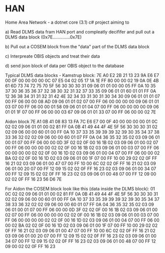 # HAN

Home Area Network - a dotnet core (3.1) c# project aiming to

a) Read DLMS data fram HAN port and compleatly decififer and pull out a DLMS data block (0x7E..............0x7E)

b) Pull out a COSEM block from the "data" part of the DLMS data block

c) Interpreate OBIS objects and treat their data

d) send json block of data per OBIS object to the database

Typical DLMS data blocks -
Kamstrup block:
7E A0 E2 2B 21 13 23 9A E6 E7 00 0F 00 00 00 00 0C 07 E5 04 02 05 17 1A 1E FF 80 00 00 02
19 0A 0E 4B 61 6D 73 74 72 75 70 5F 56 30 30 30 31 09 06 01 01 00 00 05 FF 0A 10 35 37 30
36 35 36 37 32 38 30 32 31 32 37 33 35 09 06 01 01 60 01 01 FF 0A 12 36 38 34 31 31 32 31
42 4E 32 34 33 31 30 31 30 34 30 09 06 01 01 01 07 00 FF 06 00 00 08 AD 09 06 01 01 02 07
00 FF 06 00 00 00 00 09 06 01 01 03 07 00 FF 06 00 00 01 58 09 06 01 01 04 07 00 FF 06 00
00 00 00 09 06 01 01 1F 07 00 FF 06 00 00 03 67 09 06 01 01 33 07 00 FF 06 00 00 02 7E

Aidon block
7E A1 0B 41 08 83 13 FA 7C E6 E7 00 0F 40 00 00 00 00 01 0C 02 02 09 06 01 01 00 02 81 FF
0A 0B 41 49 44 4F 4E 5F 56 30 30 30 31 02 02 09 06 00 00 60 01 00 FF 0A 10 37 33 35 39 39
39 32 39 30 35 34 37 38 33 36 32 02 02 09 06 00 00 60 01 07 FF 0A 04 36 35 32 35 02 03 09
06 01 00 01 07 00 FF 06 00 00 0D 3F 02 02 0F 00 16 1B 02 03 09 06 01 00 02 07 00 FF 06 00
00 00 00 02 02 0F 00 16 1B 02 03 09 06 01 00 03 07 00 FF 06 00 00 00 00 02 02 0F 00 16 1D
02 03 09 06 01 00 04 07 00 FF 06 00 00 02 BA 02 02 0F 00 16 1D 02 03 09 06 01 00 1F 07 00
FF 10 00 29 02 02 0F FF 16 21 02 03 09 06 01 00 47 07 00 FF 10 00 6C 02 02 0F FF 16 21 02
03 09 06 01 00 20 07 00 FF 12 09 15 02 02 0F FF 16 23 02 03 09 06 01 00 34 07 00 FF 12 09
15 02 02 0F FF 16 23 02 03 09 06 01 00 48 07 00 FF 12 09 00 02 02 0F FF 16 23 56 D6 7E

For Aidon the COSEM block look like this (data inside the DLMS block):
01 0C 02 02 09 06 01 01 00 02 81 FF 0A 0B 41 49 44 4F 4E 5F 56 30 30 30 31 02 02 09 06 00
00 60 01 00 FF 0A 10 37 33 35 39 39 39 32 39 30 35 34 37 38 33 36 32 02 02 09 06 00 00 60
01 07 FF 0A 04 36 35 32 35 02 03 09 06 01 00 01 07 00 FF 06 00 00 0D 3F 02 02 0F 00 16 1B
02 03 09 06 01 00 02 07 00 FF 06 00 00 00 00 02 02 0F 00 16 1B 02 03 09 06 01 00 03 07 00
FF 06 00 00 00 00 02 02 0F 00 16 1D 02 03 09 06 01 00 04 07 00 FF 06 00 00 02 BA 02 02 0F
00 16 1D 02 03 09 06 01 00 1F 07 00 FF 10 00 29 02 02 0F FF 16 21 02 03 09 06 01 00 47 07
00 FF 10 00 6C 02 02 0F FF 16 21 02 03 09 06 01 00 20 07 00 FF 12 09 15 02 02 0F FF 16 23
02 03 09 06 01 00 34 07 00 FF 12 09 15 02 02 0F FF 16 23 02 03 09 06 01 00 48 07 00 FF 12
09 00 02 02 0F FF 16 23
